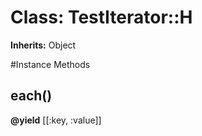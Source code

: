 # Class: TestIterator::H
**Inherits:** Object
    




#Instance Methods
## each() [](#method-i-each)

**@yield** [[:key, :value]] 

